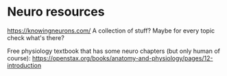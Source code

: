 # Neuro resources

https://knowingneurons.com/
A collection of stuff? Maybe for every topic check what's there?

Free physiology textbook that has some neuro chapters (but only human of course):
https://openstax.org/books/anatomy-and-physiology/pages/12-introduction